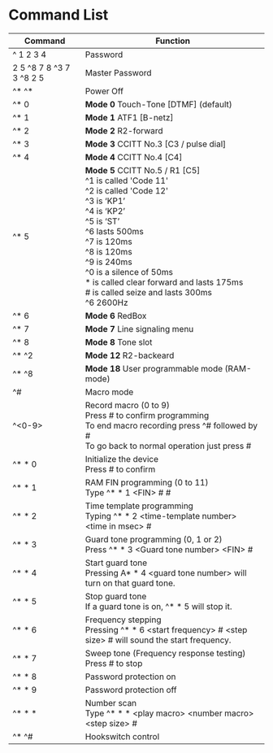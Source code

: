 # Command List

| Command | Function |
| ------- | -------- |
| ^ 1 2 3 4 | Password |
| 2 5 ^8 7 8 ^3 7 3 ^8 2 5 |Master Password |
| ^* ^*	| Power Off |
| ^* 0 |	**Mode 0** Touch-Tone [DTMF] (default) |
| ^* 1 |	**Mode 1** ATF1 [B-netz] |
| ^* 2 |	**Mode 2** R2-forward |
| ^* 3 |	**Mode 3** CCITT No.3 [C3 / pulse dial] |
| ^* 4 |	**Mode 4** CCITT No.4 [C4] |
| ^* 5 |	**Mode 5** CCITT No.5 / R1 [C5] <br> ^1 is called 'Code 11' <br> ^2 is called 'Code 12' <br> ^3 is ‘KP1’ <br> ^4 is ‘KP2’ <br> ^5 is ‘ST’ <br> ^6 lasts 500ms <br> ^7 is 120ms <br> ^8 is 120ms <br> ^9 is 240ms  <br> ^0 is a silence of 50ms <br> * is called clear forward and lasts 175ms <br> # is called seize and lasts 300ms <br> ^6 2600Hz |
| ^* 6 |	**Mode 6** RedBox |
| ^* 7 |	**Mode 7** Line signaling menu |
| ^* 8 |	**Mode 8** Tone slot |
| ^* ^2 |	**Mode 12** R2-backeard |
| ^* ^8 |	**Mode 18** User programmable mode (RAM-mode) |
| ^# |	Macro mode |
| ^<0-9> |	Record macro (0 to 9) <br> Press # to confirm programming <br> To end macro recording press ^# followed by # <br> To go back to normal operation just press # |
| ^* * 0 |	Initialize the device <br> Press # to confirm |
| ^* * 1 |	RAM FIN programming (0 to 11) <br> Type ^* * 1 \<FIN\> # <frequency> # |
| ^* * 2 |	Time template programming <br> Typing ^* * 2 \<time-template number\> \<time in msec\> # |
| ^* * 3 |	Guard tone programming (0, 1 or 2) <br> Press ^* * 3 \<Guard tone number\> \<FIN\> # |
| ^* * 4 |	Start guard tone <br> Pressing A* * 4 \<guard tone number\>  will turn on that guard tone. |
| ^* * 5 |	Stop guard tone <br> If a guard tone is on, ^* * 5 will stop it. |
| ^* * 6 |	Frequency stepping <br> Pressing ^* * 6 \<start frequency\> # \<step size\> # will sound the start frequency.  |
| ^* * 7 |	Sweep tone (Frequency response testing) <br> Press # to stop |
| ^* * 8 |	Password protection on |
| ^* * 9 |	Password protection off |
| ^* * *	| Number scan <br> Type ^* * * \<play macro\> \<number macro\> \<step size\> # |
| ^* ^#	| Hookswitch control |
